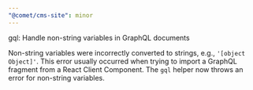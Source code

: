 ```yaml
---
"@comet/cms-site": minor
---
```


gql: Handle non-string variables in GraphQL documents

Non-string variables were incorrectly converted to strings, e.g., `'[object Object]'`. This error usually occurred when trying to import a GraphQL fragment from a React Client Component. The `gql` helper now throws an error for non-string variables.
